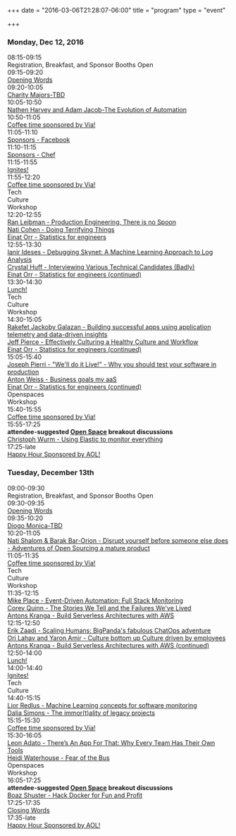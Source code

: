 +++
date = "2016-03-06T21:28:07-06:00"
title = "program"
type = "event"

+++

<div class = "row">
  <div class = "col-md-12">
    <div class = "row">
      <div class = "col-md-12 col-md-offset-4">
        <h3>Monday, Dec 12, 2016</h3>
      </div>
    </div>
    <!-- this div is repeated for each timeslot -->
    <div class = "row">
      <div class = "col-md-2">
        <time>08:15-09:15</time>
      </div>
      <div class = "col-md-9 box">
        Registration, Breakfast, and Sponsor Booths Open
      </div>
    </div> <!-- end timeslot div -->
    <!-- this div is repeated for each timeslot -->
    <div class = "row">
      <div class = "col-md-2">
        <time>09:15-09:20</time>
      </div>
      <div class = "col-md-9 box">
        <a href="/events/2016-telaviv/program/opening">Opening Words</a>
      </div>
    </div> <!-- end timeslot div -->
    <!-- this div is repeated for each timeslot -->
    <div class = "row">
      <div class = "col-md-2">
        <time>09:20-10:05</time>
      </div>
      <div class = "col-md-9 box">
        <a href="/events/2016-telaviv/program/charitymajors">Charity Majors-TBD</a>
      </div>
    </div> <!-- end timeslot div -->
    <div class = "row">
      <div class = "col-md-2">
        <time>10:05-10:50</time>
      </div>
      <div class = "col-md-9 box">
        <a href="/events/2016-telaviv/program/nathenharvey">Nathen Harvey and Adam Jacob-The Evolution of Automation</a>
      </div>
    </div> <!-- end timeslot div -->
    <div class = "row">
      <div class = "col-md-2">
        <time>10:50-11:05</time>
      </div>
      <div class = "col-md-9 box">
        <a href="http://ridewithvia.com/">Coffee time sponsored by Via!</a>
      </div>
    </div> <!-- end timeslot div -->
    <!-- this div is repeated for each timeslot -->
    <div class = "row">
      <div class = "col-md-2">
        <time>11:05-11:10</time>
      </div>
      <div class = "col-md-9 box">
        <a href="http://facebook.com">Sponsors - Facebook</a>
      </div>
    </div> <!-- end timeslot div -->
    <!-- this div is repeated for each timeslot -->
    <div class = "row">
      <div class = "col-md-2">
        <time>11:10-11:15</time>
      </div>
      <div class = "col-md-9 box">
        <a href="http://chef.io">Sponsors - Chef</a>
      </div>
    </div> <!-- end timeslot div -->
    <div class = "row">
      <div class = "col-md-2">
        <time>11:15-11:55</time>
      </div>
      <div class = "col-md-9 box">
        <a href="/events/2016-telaviv/program/ignites_day_one">Ignites!</a>
      </div>
    </div> <!-- end timeslot div -->
     <div class = "row">
       <div class = "col-md-2">
         <time>11:55-12:20</time>
       </div>
       <div class = "col-md-9 box">
         <a href="http://ridewithvia.com/">Coffee time sponsored by Via!</a>
       </div>
     </div> <!-- end timeslot div -->
    <div class = "row">
      <div class = "col-md-3 col-md-offset-3">
        Tech
      </div>
      <div class = "col-md-3">
        Culture
      </div>
      <div class = "col-md-3">
        Workshop
      </div>
    </div> <!-- end timeslot div -->
     <!-- this div is repeated for each timeslot -->
     <div class = "row">
       <div class = "col-md-2">
         <time>12:20-12:55</time>
       </div>
       <div class = "col-md-3 box">
         <a href="/events/2016-telaviv/program/ranleibman">Ran Leibman - Production Engineering, There is no Spoon</a>
       </div>
       <div class = "col-md-3 box">
         <a href="/events/2016-telaviv/program/naticohen">Nati Cohen - Doing Terrifying Things</a>
       </div>
      <div class = "col-md-3 box">
        <a href="/events/2016-telaviv/program/einat">Einat Orr - Statistics for engineers</a>
      </div>
     </div> <!-- end timeslot div -->
     <!-- this div is repeated for each timeslot -->
     <div class = "row">
       <div class = "col-md-2">
         <time>12:55-13:30</time>
       </div>
       <div class = "col-md-3 box">
         <a href="/events/2016-telaviv/program/ianirideses">Ianir Ideses - Debugging Skynet: A Machine Learning Approach to Log Analysis</a>
       </div>
       <div class = "col-md-3 box">
         <a href="/events/2016-telaviv/program/crystalhuff">Crystal Huff - Interviewing Various Technical Candidates (Badly)</a>
       </div>
       <div class = "col-md-3 box">
         <a href="/events/2016-telaviv/program/einat">Einat Orr - Statistics for engineers (continued)</a>
       </div>
     </div> <!-- end timeslot div -->
   <div class = "row">
      <div class = "col-md-2">
        <time>13:30-14:30</time>
      </div>
      <div class = "col-md-9 box">
        <a href="/events/2016-telaviv/program/lunchsponsor">Lunch!</a>
      </div>
    </div> <!-- end timeslot div -->
    <div class = "row">
      <div class = "col-md-3 col-md-offset-3">
        Tech
      </div>
      <div class = "col-md-3">
        Culture
      </div>
      <div class = "col-md-3">
        Workshop
      </div>
    </div> <!-- end timeslot div -->
    <!-- this div is repeated for each timeslot -->
    <div class = "row">
      <div class = "col-md-2">
        <time>14:30-15:05</time>
      </div>
      <div class = "col-md-3 box">
        <a href="/events/2016-telaviv/program/rakefet">Rakefet Jackoby Galazan - Building successful apps using application telemetry and data-driven insights</a>
      </div>
      <div class = "col-md-3 box">
        <a href="/events/2016-telaviv/program/jeffpierce">Jeff Pierce - Effectively Culturing a Healthy Culture and Workflow</a>
      </div>
       <div class = "col-md-3 box">
         <a href="/events/2016-telaviv/program/einat">Einat Orr - Statistics for engineers (continued)</a>
       </div>
    </div> <!-- end timeslot div -->
    <!-- this div is repeated for each timeslot -->
    <div class = "row">
      <div class = "col-md-2">
        <time>15:05-15:40</time>
      </div>
      <div class = "col-md-3 box">
        <a href="/events/2016-telaviv/program/josephpierri">Joseph Pierri - "We'll do it Live!" - Why you should test your software in production</a>
      </div>
      <div class = "col-md-3 box">
        <a href="/events/2016-telaviv/program/antonweiss">Anton Weiss - Business goals my aaS</a>
      </div>
       <div class = "col-md-3 box">
         <a href="/events/2016-telaviv/program/einat">Einat Orr - Statistics for engineers (continued)</a>
       </div>
    </div> <!-- end timeslot div -->
    <!-- this div is repeated for each timeslot -->
    <div class = "row">
      <div class = "col-md-5 col-md-offset-3">
        Openspaces
      </div>
      <div class = "col-md-4">
        Workshop
      </div>
    </div> 
    <div class = "row">
      <div class = "col-md-2">
        <time>15:40-15:55</time>
      </div>
      <div class = "col-md-9 box">
        <a href="http://ridewithvia.com/">Coffee time sponsored by Via!</a>
      </div>
    </div> <!-- end timeslot div -->
    <!-- end timeslot div -->
    <!-- this div is repeated for each timeslot -->
    <div class = "row">
      <div class = "col-md-2">
        <time>15:55-17:25</time>
      </div>
      <div class = "col-md-5 box">
        <strong>attendee-suggested <a href="/pages/open-space-format">Open Space</a> breakout discussions</strong>
      </div>
       <div class = "col-md-4 box">
         <a href="/events/2016-telaviv/program/christophwurm">Christoph Wurm - Using Elastic to monitor everything</a>
      </div>
    </div> <!-- end timeslot div -->
    <!-- this div is repeated for each timeslot -->
    <div class = "row">
      <div class = "col-md-2">
        <time>17:25-late</time>
      </div>
      <div class = "col-md-9 box">
        <a href="http://www.aol.com">Happy Hour Sponsored by AOL!</a>
      </div>
    </div> <!-- end timeslot div -->
  </div><!-- end day 1 -->
  <div class = "col-md-12">
    <div class = "row">
      <div class = "col-md-12 col-md-offset-4">
        <h3>Tuesday, December 13th</h3>
      </div>
    </div>
    <!-- this div is repeated for each timeslot -->
    <div class = "row">
      <div class = "col-md-2">
        <time>09:00-09:30</time>
      </div>
      <div class = "col-md-9 box">
        Registration, Breakfast, and Sponsor Booths Open
      </div>
    </div> <!-- end timeslot div -->
    <!-- this div is repeated for each timeslot -->
    <div class = "row">
      <div class = "col-md-2">
        <time>09:30-09:35</time>
      </div>
      <div class = "col-md-9 box">
        <a href="/events/2016-telaviv/program/opening">Opening Words</a>
      </div>
    </div> <!-- end timeslot div -->
    <!-- this div is repeated for each timeslot -->
    <div class = "row">
      <div class = "col-md-2">
        <time>09:35-10:20</time>
      </div>
      <div class = "col-md-9 box">
        <a href="/events/2016-telaviv/program/diogomonica">Diogo Monica-TBD</a>
      </div>
    </div> <!-- end timeslot div -->
    <!-- this div is repeated for each timeslot -->
    <div class = "row">
      <div class = "col-md-2">
        <time>10:20-11:05</time>
      </div>
      <div class = "col-md-9 box">
        <a href="/events/2016-telaviv/program/gsxap">Nati Shalom & Barak Bar-Orion - Disrupt yourself before someone else does - Adventures of Open Sourcing a mature product
</a>
      </div>
    </div> <!-- end timeslot div -->
    <!-- this div is repeated for each timeslot -->
    <div class = "row">
      <div class = "col-md-2">
        <time>11:05-11:35</time>
      </div>
      <div class = "col-md-9 box">
        <a href="http://ridewithvia.com/">Coffee time sponsored by Via!</a>
      </div>
    </div> <!-- end timeslot div -->
    <!-- this div is repeated for each timeslot -->
    <div class = "row">
      <div class = "col-md-3 col-md-offset-3">
        Tech
      </div>
      <div class = "col-md-3">
        Culture
      </div>
      <div class = "col-md-3">
        Workshop
      </div>
    </div> <!-- end timeslot div -->
    <!-- this div is repeated for each timeslot -->
    <div class = "row">
      <div class = "col-md-2">
        <time>11:35-12:15</time>
      </div>
      <div class = "col-md-3 box">
        <a href="/events/2016-telaviv/program/mikeplace">Mike Place - Event-Driven Automation: Full Stack Monitoring</a>
      </div>
      <div class = "col-md-3 box">
        <a href="/events/2016-telaviv/program/coreyquinn">Corey Quinn - The Stories We Tell and the Failures We've Lived</a>
      </div>
      <div class = "col-md-3 box">
        <a href="/events/2016-telaviv/program/antonskranga">Antons Kranga - Build Serverless Architectures with AWS</a>
      </div>
    </div> <!-- end timeslot div -->
    <!-- this div is repeated for each timeslot -->
    <div class = "row">
      <div class = "col-md-2">
        <time>12:15-12:50</time>
      </div>
      <div class = "col-md-3 box">
        <a href="/events/2016-telaviv/program/erikzaadi">Erik Zaadi - Scaling Humans: BigPanda's fabulous ChatOps adventure</a>
      </div>
      <div class = "col-md-3 box">
        <a href="/events/2016-telaviv/program/yaronamirorilahav">Ori Lahav and Yaron Amir - Culture bottom up Culture driven by employees</a>
      </div>
      <div class = "col-md-3 box">
        <a href="/events/2016-telaviv/program/antonskranga">Antons Kranga - Build Serverless Architectures with AWS (continued)</a>
      </div>
    </div> <!-- end timeslot div -->
    <!-- this div is repeated for each timeslot -->
    <div class = "row">
      <div class = "col-md-2">
        <time>12:50-14:00</time>
      </div>
      <div class = "col-md-9 box">
        <a href="/events/2016-telaviv/program/lunchsponsor">Lunch!</a>
      </div>
    </div> <!-- end timeslot div -->
    <!-- this div is repeated for each timeslot -->
    <div class = "row">
      <div class = "col-md-2">
        <time>14:00-14:40</time>
      </div>
      <div class = "col-md-9 box">
        <a href="/events/2016-telaviv/program/ignites">Ignites!</a>
      </div>
    </div> <!-- end timeslot div -->
    <!-- this div is repeated for each timeslot -->
    <div class = "row">
      <div class = "col-md-5 col-md-offset-3">
        Tech
      </div>
      <div class = "col-md-4">
        Culture
      </div>
    </div> <!-- end timeslot div -->
    <!-- this div is repeated for each timeslot -->
    <div class = "row">
      <div class = "col-md-2">
        <time>14:40-15:15</time>
      </div>
      <div class = "col-md-5 box">
        <a href="/events/2016-telaviv/program/liorredlus">Lior Redlus - Machine Learning concepts for software monitoring</a>
      </div>
      <div class = "col-md-4 box">
        <a href="/events/2016-telaviv/program/daliasimons">Dalia Simons - The immor(t)ality of legacy projects</a>
      </div>
    </div> <!-- end timeslot div -->
    <!-- this div is repeated for each timeslot -->
    <div class = "row">
      <div class = "col-md-2">
        <time>15:15-15:30</time>
      </div>
      <div class = "col-md-9 box">
        <a href="http://ridewithvia.com/">Coffee time sponsored by Via!</a>
      </div>
    </div> <!-- end timeslot div -->
    <!-- this div is repeated for each timeslot -->
    <div class = "row">
      <div class = "col-md-2">
        <time>15:30-16:05</time>
      </div>
      <div class = "col-md-5 box">
        <a href="/events/2016-telaviv/program/leonadato">Leon Adato - There’s An App For That: Why Every Team Has Their Own Tools</a>
      </div>
      <div class = "col-md-4 box">
        <a href="/events/2016-telaviv/program/heidi">Heidi Waterhouse - Fear of the Bus</a>
      </div>
    </div> <!-- end timeslot div -->
    <!-- this div is repeated for each timeslot -->
    <div class = "row">
      <div class = "col-md-5 col-md-offset-3">
        Openspaces
      </div>
      <div class = "col-md-4">
        Workshop
      </div>
    </div> 
    <!-- end timeslot div -->
    <!-- this div is repeated for each timeslot -->
    <div class = "row">
      <div class = "col-md-2">
        <time>16:05-17:25</time>
      </div>
      <div class = "col-md-5 box">
        <strong>attendee-suggested <a href="/pages/open-space-format">Open Space</a> breakout discussions</strong>
      </div>
      <div class = "col-md-4 box">
        <a href="/events/2016-telaviv/program/boaz">Boaz Shuster - Hack Docker for Fun and Profit
</a>
      </div>
    </div> <!-- end timeslot div -->
    <!-- this div is repeated for each timeslot -->
    <div class = "row">
      <div class = "col-md-2">
        <time>17:25-17:35</time>
      </div>
      <div class = "col-md-9 box">
        <a href="/events/2016-telaviv/program/closing">Closing Words</a>
      </div>
    </div> <!-- end timeslot div -->
    <!-- this div is repeated for each timeslot -->
    <div class = "row">
      <div class = "col-md-2">
        <time>17:35-late</time>
      </div>
      <div class = "col-md-9 box">
        <a href="http://www.aol.com">Happy Hour Sponsored by AOL!</a>
      </div>
    </div> <!-- end timeslot div -->
  </div><!-- end day 2 -->
</div>
